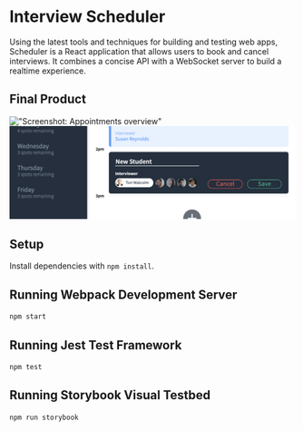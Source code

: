 # Interview Scheduler

Using the latest tools and techniques for building and testing web apps, Scheduler is a React application that allows users to book and cancel interviews. It combines a concise API with a WebSocket server to build a realtime experience.

## Final Product
!["Screenshot: Appointments overview"](https://github.com/jamaal729/sheduler/blob/master/docs/appointments-overview.png)
!["screenshot: Edit appointment"](https://github.com/jamaal729/scheduler/blob/master/docs/edit-appointment.png)

## Setup

Install dependencies with `npm install`.

## Running Webpack Development Server

```sh
npm start
```

## Running Jest Test Framework

```sh
npm test
```

## Running Storybook Visual Testbed

```sh
npm run storybook
```
